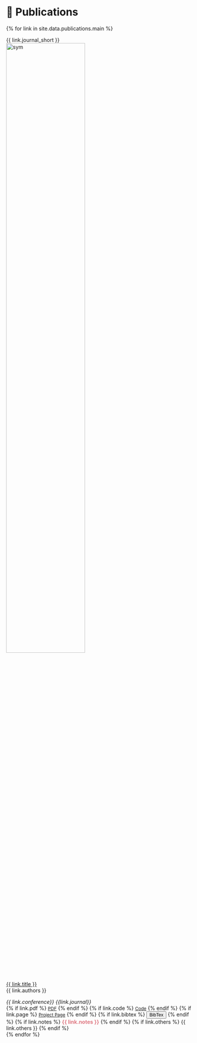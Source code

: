 # 📝 Publications
{% for link in site.data.publications.main %}
<div class='paper-box'>
  <div class='paper-box-image'>
    <div><div class="badge">{{ link.journal_short }}</div><img src='{{ link.image }}' alt="sym" width="65%"></div>
  </div>
  <div class='paper-box-text' style="position: relative;" >
    <div class="title"><a href="{{ link.doi }}">{{ link.title }}</a></div>
    <div class="author">{{ link.authors }}</div>
    <p></p>
    <div class="periodical"><em>{{ link.conference}} {{link.journal}}</em></div>
    <div class="links">
      {% if link.pdf %}
      <a href="{{ link.pdf }}" class="small-btn" role="button" target="_blank" style="font-size:12px;">PDF</a>
      <!-- <button class="btn btn-sm z-depth-0" role="button" target="_blank" style="font-size:12.5px;" onclick="window.location.href='{{ link.pdf }}'">PDF</button> -->
      {% endif %}
      {% if link.code %}
      <a href="{{ link.code }}" class="small-btn" role="button" target="_blank" style="font-size:12px;">Code</a>
      {% endif %}
      {% if link.page %}
      <a href="{{ link.page }}" class="small-btn" role="button" target="_blank" style="font-size:12px;">Project Page</a>
      {% endif %}
      {% if link.bibtex %}
      <button class="small-btn" role="button" target="_blank" style="font-size:12.5px;" onclick="copyToClipboard(`{{ link.bibtex }}`)">BibTex</button>
      {% endif %}
      {% if link.notes %}
      <strong style="color:#df7983">{{ link.notes }}</strong>
      {% endif %}
      {% if link.others %}
      {{ link.others }}
      {% endif %}
      <strong><span class='show_paper_citations' data='{{ link.cited }}'></span></strong>
    </div>
  </div>
</div>
{% endfor %}